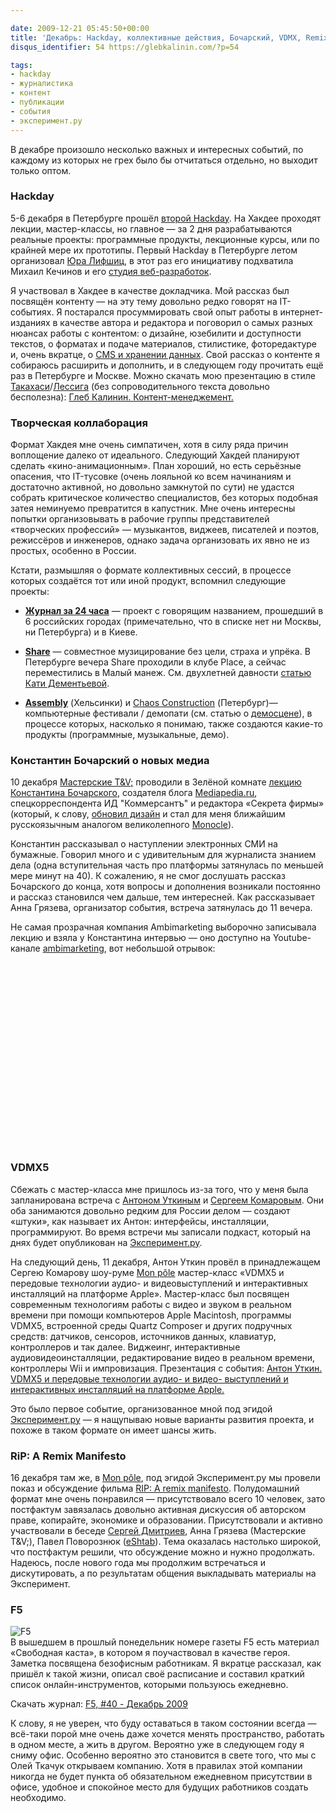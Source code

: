 ```yaml
---

date: 2009-12-21 05:45:50+00:00
title: 'Декабрь: Hackday, коллективные действия, Бочарский, VDMX, Remix Manifesto и F5'
disqus_identifier: 54 https://glebkalinin.com/?p=54

tags:
- hackday
- журналистика
- контент
- публикации
- события
- эксперимент.ру
---
```


В декабре произошло несколько важных и интересных событий, по каждому из которых не грех было бы отчитаться отдельно, но выходит только оптом.

<!-- more -->



### Hackday



5-6 декабря в Петербурге прошёл [второй Hackday](http://spb.hackday.ru/). На Хакдее проходят лекции, мастер-классы, но главное — за 2 дня разрабатываются реальные проекты: программные продукты, лекционные курсы, или по крайней мере их прототипы. Первый Hackday в Петербурге летом организовал [Юра Лифшиц](http://yury.name/), в этот раз его инициативу подхватила Михаил Кечинов и его [студия веб-разработок](http://www.mkechinov.ru/). 

Я участвовал в Хакдее в качестве докладчика. Мой рассказ был посвящён контенту — на эту тему довольно редко говорят на IT-событиях. Я постарался просуммировать свой опыт работы в интернет-изданиях в качестве автора и редактора и поговорил о самых разных нюансах работы с контентом: о дизайне, юзебилити и доступности текстов, о форматах и подаче материалов, стилистике, фоторедактуре и, очень вкратце, о [CMS и хранении данных](https://glebkalinin.com/content-management-vs-web-publishing/). Свой рассказ о контенте я собираюсь расширить и дополнить, и в следующем году прочитать ещё раз в Петербурге и Москве. Можно скачать мою презентацию в стиле [Такахаси](http://en.wikipedia.org/wiki/Takahashi_method)/[Лессига](http://en.wikipedia.org/wiki/Lawrence_Lessig) (без сопроводительного текста довольно бесполезна): [Глеб Калинин. Контент-менеджемент.](http://spb.hackday.ru/assets/files/content.pdf)



### Творческая коллаборация



Формат Хакдея мне очень симпатичен, хотя в силу ряда причин воплощение далеко от идеального. Следующий Хакдей планируют сделать «кино-анимационным». План хороший, но есть серьёзные опасения, что IT-тусовке (очень лояльной ко всем начинаниям и достаточно активной, но довольно замкнутой по сути) не удастся собрать критическое количество специалистов, без которых подобная затея неминуемо превратится в капустник. Мне очень интересны попытки организовывать в рабочие группы представителей «творческих профессий» — музыкантов, виджеев, писателей и поэтов, режиссёров и  инженеров, однако задача организовать их явно не из простых, особенно в России.

Кстати, размышляя о формате коллективных сессий, в процессе которых создаётся тот или иной продукт, вспомнил следующие проекты:


	

  * **[Журнал за 24 часа](http://24-mag.ru/)** — проект с говорящим названием, прошедший в 6 российских городах (примечательно, что в списке нет ни Москвы, ни Петербурга) и в Киеве.


  * **[Share](http://sharespb.spb.ru/)** — совместное музицирование без цели, страха и упрёка. В Петербурге вечера Share проходили в клубе Place, а сейчас переместились в Малый манеж. См. двухлетней давности [статью Кати Дементьевой](http://www.afisha.ru/article/81/).


  * **[Assembly](http://www.assembly.org/)** (Хельсинки) и [Chaos Construction](http://party.cc.org.ru/) (Петербург)— компьютерные фестивали / демопати (см. статью о [демосцене](http://ru.wikipedia.org/wiki/%D0%94%D0%B5%D0%BC%D0%BE%D1%81%D1%86%D0%B5%D0%BD%D0%B0)), в процессе которых, насколько  я понимаю, также создаются какие-то продукты (программные, музыкальные, демо). 








### Константин Бочарский о новых медиа



10 декабря [Мастерские T&V;](http://twitter.com/masterskie_tnv) проводили в Зелёной комнате [лекцию Константина Бочарского](http://theoryandpractice.ru/seminars/2574-master-klass-konstantina-bocharskogo-internet-protiv-gazet-schyt-2-0-10-12), создателя блога [Mediapedia.ru](http://mediapedia.ru), спецкорреспондента ИД "Коммерсантъ" и редактора «Секрета фирмы»  (который, к слову, [обновил дизайн](http://dimabarbanel.com/editorial/sekret-firmy-draft) и стал для меня ближайшим русскоязычным аналогом великолепного [Monocle](http://monocle.com)). 

Константин рассказывал о наступлении электронных СМИ на бумажные. Говорил много и с удивительным для журналиста знанием дела (одна вступительная часть про платформы затянулась по меньшей мере минут на 40). К сожалению, я не смог дослушать рассказ Бочарского до конца, хотя вопросы и дополнения возникали постоянно и рассказ становился чем дальше, тем интересней. Как рассказывает Анна Грязева, организатор события, встреча затянулась до 11 вечера.

Не самая прозрачная компания Ambimarketing выборочно записывала лекцию и взяла у Константина интервью — оно доступно на Youtube-канале [ambimarketing](http://www.youtube.com/user/ambimarketing), вот небольшой отрывок:

<object width="480" height="295"><param name="movie" value="https://www.youtube.com/v/vOYyQdXkqXE&hl=ru_RU&fs=1&"></param><param name="allowFullScreen" value="true"></param><param name="allowscriptaccess" value="always"></param><embed src="https://www.youtube.com/v/vOYyQdXkqXE&hl=ru_RU&fs=1&" type="application/x-shockwave-flash" allowscriptaccess="always" allowfullscreen="true" width="480" height="295"></embed></object>



### VDMX5



Сбежать с мастер-класса мне пришлось из-за того, что у меня была запланирована встреча с [Антоном Уткиным](http://aienn.com/) и [Сергеем Комаровым](http://outoff.ru). Они оба занимаются довольно редким для России делом — создают «штуки», как называет их Антон: интерфейсы, инсталляции, программируют. Во время встречи мы записали подкаст, который на днях будет опубликован на [Эксперимент.ру](http://experiment.ru).

На следующий день, 11 декабря, Антон Уткин провёл в принадлежащем Сергею Комарову шоу-руме [Mon pôle](http://monpole.com/) мастер-класс «VDMX5 и передовые технологии аудио- и видеовыступлений и интерактивных инсталляций на платформе Apple». Мастер-класс был посвящен современным технологиям работы с видео и звуком в реальном времени при помощи компьютеров Apple Macintosh, программы VDMX5, встроенной среды Quartz Composer и других подручных средств: датчиков, сенсоров, источников данных, клавиатур, контроллеров и так далее. Виджеинг, интерактивные аудиовидеоинсталляции, редактирование видео в реальном времени, контроллеры Wii и импровизация. Презентация с события: [Антон Уткин. VDMX5 и передовые технологии аудио- и видео- выступлений и интерактивных инсталляций на платформе Apple.](http://thalient.in/terfaces/vdmx5/vdmx5lecture1.pdf)

Это было первое событие, организованное мной под эгидой [Эксперимент.ру](http://experiment.ru/) — я нащупываю новые варианты развития проекта, и похоже в таком формате он имеет шансы жить.



### RiP: A Remix Manifesto



16 декабря там же, в [Mon pôle](http://monpole.com/), под эгидой Эксперимент.ру мы провели показ и обсуждение фильма [RIP: A remix manifesto](http://experiment.ru/culture/rip-a-remix-manifesto/). Полудомашний формат мне очень понравился — присутствовало всего 10 человек, зато постфактум завязалась довольно активная дискуссия об авторском праве, копирайте, экономике и образовании. Присутствовали и активно участвовали в беседе [Сергей Дмитриев](http://sergey-dmitriev.moikrug.ru/), Анна Грязева (Мастерские T&V;), Павел Поворознюк ([eShtab](http://www.e-shtab.ru/blog/user/3178/user)). Тема оказалась настолько широкой, что постфактум решили, что обсуждение можно и нужно продолжать. Надеюсь, после нового года мы продолжим встречаться и дискутировать, а по результатам общения выкладывать материалы на Эксперимент.



### F5


![F5](https://glebkalinin.com/featured/2009/12/f5.png)  
В вышедшем в прошлый понедельник номере газеты F5 есть материал «Свободная каста», в котором я поучаствовал в качестве героя. Заметка посвящена безофисным работникам. Я вкратце рассказал, как пришёл к такой жизни, описал своё расписание и составил краткий список онлайн-инструментов, которыми пользуюсь ежедневно. 


Скачать журнал: [F5, #40 - Декабрь 2009](http://www.f5.ru/magazine/download/f5_newspaper_n40_14_12_2009.pdf)


К слову, я не уверен, что буду оставаться в таком состоянии всегда — всё-таки порой мне очень даже хочется менять пространство, работать в одном месте, а жить в другом. Вероятно уже в следующем году я сниму офис. Особенно вероятно это становится в свете того, что мы с Олей Ткачук открываем компанию. Хотя в правилах этой компании никогда не будет пункта об обязательном ежедневном присутствии в офисе, удобное и спокойное место для будущих работников создать необходимо.